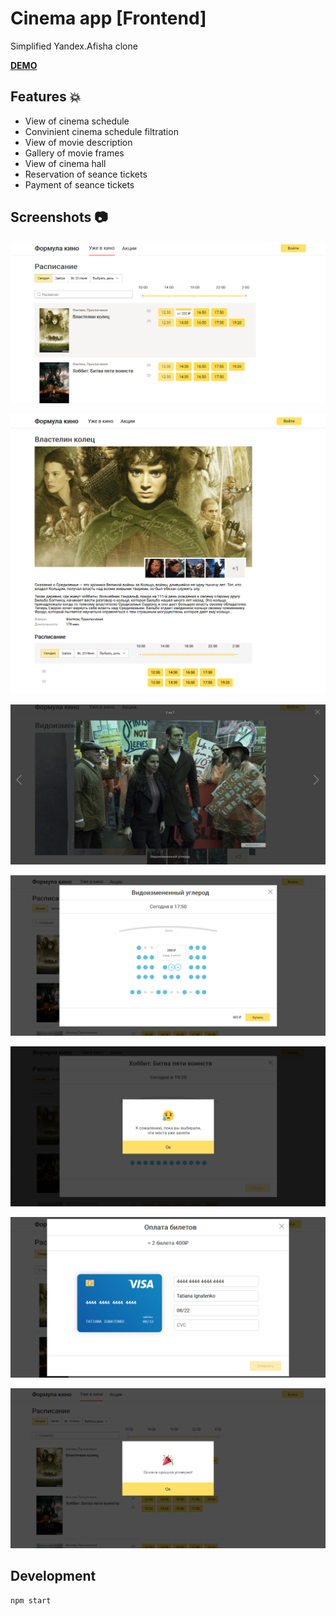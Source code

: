 # Cinema app [Frontend]

Simplified Yandex.Afisha clone

**[DEMO](https://tanyaignatenko.github.io/cinema-app/)**

## Features :boom:
 * View of cinema schedule
 * Convinient cinema schedule filtration 
 * View of movie description
 * Gallery of movie frames
 * View of cinema hall
 * Reservation of seance tickets
 * Payment of seance tickets

## Screenshots :camera:
![Cinema schedule screenshot](src/assets/images/cinema-schedule.png)

![Movie frames gallery screenshot](src/assets/images/movie-description.png)

![Movie frames from gallery viewer screenshot](src/assets/images/movie-frames-viewer.png)

![Cinema hall screenshot](src/assets/images/cinema-hall.png)

![Reservation failure screenshot](src/assets/images/reservation-failure.png)

![Tickets payment process screenshot](src/assets/images/payment.png)

![Success payment status screenshot](src/assets/images/payment-success.png)


## Development
```
npm start
```
